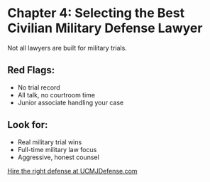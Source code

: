 # Chapter 4: Selecting the Best Civilian Military Defense Lawyer

Not all lawyers are built for military trials.

## Red Flags:
- No trial record
- All talk, no courtroom time
- Junior associate handling your case

## Look for:
- Real military trial wins
- Full-time military law focus
- Aggressive, honest counsel

[Hire the right defense at UCMJDefense.com](https://ucmjdefense.com)

